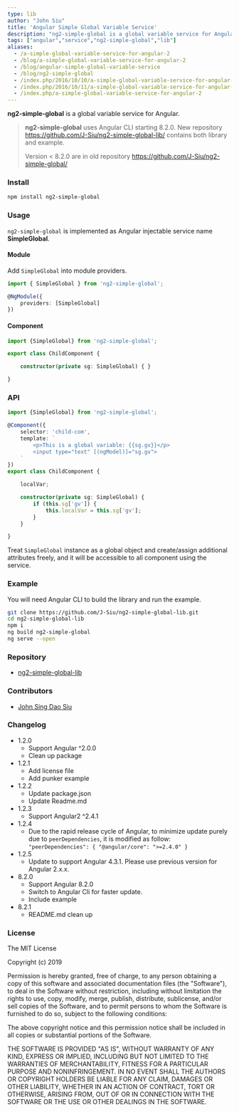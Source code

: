 ```yaml
---
type: lib
author: "John Siu"
title: 'Angular Simple Global Variable Service'
description: "ng2-simple-global is a global variable service for Angular."
tags: ["angular","service","ng2-simple-global","lib"]
aliases:
  - /a-simple-global-variable-service-for-angular-2
  - /blog/a-simple-global-variable-service-for-angular-2
  - /blog/angular-simple-global-variable-service
  - /blog/ng2-simple-global
  - /index.php/2016/10/10/a-simple-global-variable-service-for-angular-2
  - /index.php/2016/10/11/a-simple-global-variable-service-for-angular-2
  - /index.php/a-simple-global-variable-service-for-angular-2
---
```


__ng2-simple-global__ is a global variable service for Angular.
<!--more-->

> __ng2-simple-global__ uses Angular CLI starting 8.2.0. New repository https://github.com/J-Siu/ng2-simple-global-lib/ contains both library and example.
>
> Version < 8.2.0 are in old repository https://github.com/J-Siu/ng2-simple-global/

### Install

```sh
npm install ng2-simple-global
```

### Usage

`ng2-simple-global` is implemented as Angular injectable service name **SimpleGlobal**.

#### Module

Add `SimpleGlobal` into module providers.

```ts
import { SimpleGlobal } from 'ng2-simple-global';

@NgModule({
    providers: [SimpleGlobal]
})
```

#### Component

```ts
import {SimpleGlobal} from 'ng2-simple-global';

export class ChildComponent {

    constructor(private sg: SimpleGlobal) { }

}
```

### API

```ts
import {SimpleGlobal} from 'ng2-simple-global';

@Component({
    selector: 'child-com',
    template: `
        <p>This is a global variable: {{sg.gv}}</p>
        <input type="text" [(ngModel)]="sg.gv">
    `
})
export class ChildComponent {

    localVar;

    constructor(private sg: SimpleGlobal) {
        if (this.sg['gv']) {
            this.localVar = this.sg['gv'];
        }
    }

}
```

Treat `SimpleGlobal` instance as a global object and create/assign additional attributes freely, and it will be accessible to all component using the service.

### Example

You will need Angular CLI to build the library and run the example.

```sh
git clone https://github.com/J-Siu/ng2-simple-global-lib.git
cd ng2-simple-global-lib
npm i
ng build ng2-simple-global
ng serve --open
```

### Repository

- [ng2-simple-global-lib](https://github.com/J-Siu/ng2-simple-global-lib)

### Contributors

- [John Sing Dao Siu](https://github.com/J-Siu)

### Changelog

- 1.2.0
  - Support Angular ^2.0.0
  - Clean up package
- 1.2.1
  - Add license file
  - Add punker example
- 1.2.2
  - Update package.json
  - Update Readme.md
- 1.2.3
  - Support Angular2 ^2.4.1
- 1.2.4
  - Due to the rapid release cycle of Angular, to minimize update purely due to `peerDependencies`, it is modified as follow:
    `"peerDependencies": { "@angular/core": ">=2.4.0" }`
- 1.2.5
  - Update to support Angular 4.3.1. Please use previous version for Angular 2.x.x.
- 8.2.0
  - Support Angular 8.2.0
  - Switch to Angular Cli for faster update.
  - Include example
- 8.2.1
  - README.md clean up

### License

The MIT License

Copyright (c) 2019

Permission is hereby granted, free of charge, to any person obtaining a copy of this software and associated documentation files (the "Software"), to deal in the Software without restriction, including without limitation the rights to use, copy, modify, merge, publish, distribute, sublicense, and/or sell copies of the Software, and to permit persons to whom the Software is furnished to do so, subject to the following conditions:

The above copyright notice and this permission notice shall be included in all copies or substantial portions of the Software.

THE SOFTWARE IS PROVIDED "AS IS", WITHOUT WARRANTY OF ANY KIND, EXPRESS OR IMPLIED, INCLUDING BUT NOT LIMITED TO THE WARRANTIES OF MERCHANTABILITY, FITNESS FOR A PARTICULAR PURPOSE AND NONINFRINGEMENT. IN NO EVENT SHALL THE AUTHORS OR COPYRIGHT HOLDERS BE LIABLE FOR ANY CLAIM, DAMAGES OR OTHER LIABILITY, WHETHER IN AN ACTION OF CONTRACT, TORT OR OTHERWISE, ARISING FROM, OUT OF OR IN CONNECTION WITH THE SOFTWARE OR THE USE OR OTHER DEALINGS IN THE SOFTWARE.
